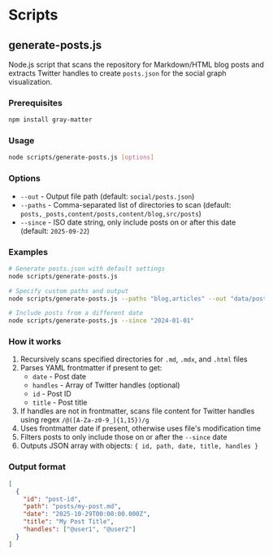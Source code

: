 # Scripts

## generate-posts.js

Node.js script that scans the repository for Markdown/HTML blog posts and extracts Twitter handles to create `posts.json` for the social graph visualization.

### Prerequisites

```bash
npm install gray-matter
```

### Usage

```bash
node scripts/generate-posts.js [options]
```

### Options

- `--out` - Output file path (default: `social/posts.json`)
- `--paths` - Comma-separated list of directories to scan (default: `posts,_posts,content/posts,content/blog,src/posts`)
- `--since` - ISO date string, only include posts on or after this date (default: `2025-09-22`)

### Examples

```bash
# Generate posts.json with default settings
node scripts/generate-posts.js

# Specify custom paths and output
node scripts/generate-posts.js --paths "blog,articles" --out "data/posts.json"

# Include posts from a different date
node scripts/generate-posts.js --since "2024-01-01"
```

### How it works

1. Recursively scans specified directories for `.md`, `.mdx`, and `.html` files
2. Parses YAML frontmatter if present to get:
   - `date` - Post date
   - `handles` - Array of Twitter handles (optional)
   - `id` - Post ID
   - `title` - Post title
3. If handles are not in frontmatter, scans file content for Twitter handles using regex `/@([A-Za-z0-9_]{1,15})/g`
4. Uses frontmatter date if present, otherwise uses file's modification time
5. Filters posts to only include those on or after the `--since` date
6. Outputs JSON array with objects: `{ id, path, date, title, handles }`

### Output format

```json
[
  {
    "id": "post-id",
    "path": "posts/my-post.md",
    "date": "2025-10-29T00:00:00.000Z",
    "title": "My Post Title",
    "handles": ["@user1", "@user2"]
  }
]
```
